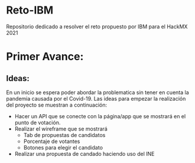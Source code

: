 # Reto-IBM
Repositorio dedicado a resolver el reto propuesto por IBM para el HackMX 2021


# Primer Avance:
## Ideas:
En un inicio se espera poder abordar la problematica sin tener en cuenta la pandemia causada por el Covid-19. Las ideas para empezar la realización del proyecto se muestran a continuación:

- Hacer un API que se conecte con la página/app que se mostrará en el punto de votación.
- Realizar el wireframe que se mostrará
  - Tab de propuestas de candidatos
  - Porcentaje de votantes
  - Botones para elegir el candidato
- Realizar una propuesta de candado haciendo uso del INE
